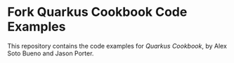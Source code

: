 # Fork Quarkus Cookbook Code Examples

This repository contains the code examples for _Quarkus Cookbook_, by Alex Soto 
Bueno and Jason Porter.
